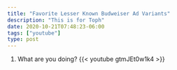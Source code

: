```yaml
---
title: "Favorite Lesser Known Budweiser Ad Variants"
description: "This is for Toph"
date: 2020-10-21T07:48:23-06:00
tags: ["youtube"]
type: post
---
```


1. What are you doing?
  {{< youtube gtmJEt0w1k4 >}}